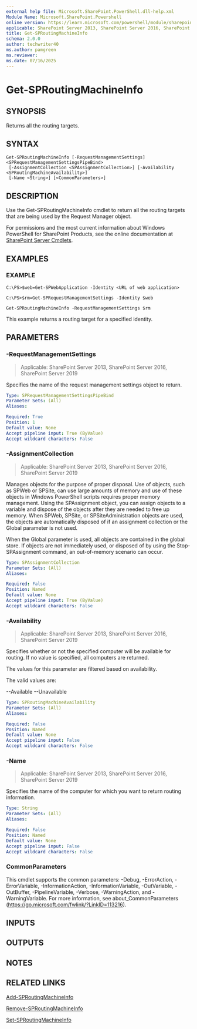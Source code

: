 ```yaml
---
external help file: Microsoft.SharePoint.PowerShell.dll-help.xml
Module Name: Microsoft.SharePoint.Powershell
online version: https://learn.microsoft.com/powershell/module/sharepoint-server/get-sproutingmachineinfo
applicable: SharePoint Server 2013, SharePoint Server 2016, SharePoint Server 2019
title: Get-SPRoutingMachineInfo
schema: 2.0.0
author: techwriter40
ms.author: pamgreen
ms.reviewer:
ms.date: 07/16/2025
---
```


# Get-SPRoutingMachineInfo

## SYNOPSIS

Returns all the routing targets.


## SYNTAX

```
Get-SPRoutingMachineInfo [-RequestManagementSettings] <SPRequestManagementSettingsPipeBind>
 [-AssignmentCollection <SPAssignmentCollection>] [-Availability <SPRoutingMachineAvailability>]
 [-Name <String>] [<CommonParameters>]
```

## DESCRIPTION
Use the Get-SPRoutingMachineInfo cmdlet to return all the routing targets that are being used by the Request Manager object.

For permissions and the most current information about Windows PowerShell for SharePoint Products, see the online documentation at [SharePoint Server Cmdlets](https://learn.microsoft.com/powershell/sharepoint/sharepoint-server/sharepoint-server-cmdlets).

## EXAMPLES

### EXAMPLE
```
C:\PS>$web=Get-SPWebApplication -Identity <URL of web application>

C:\PS>$rm=Get-SPRequestManagementSettings -Identity $web

Get-SPRoutingMachineInfo -RequestManagementSettings $rm
```

This example returns a routing target for a specified identity.

## PARAMETERS

### -RequestManagementSettings

> Applicable: SharePoint Server 2013, SharePoint Server 2016, SharePoint Server 2019

Specifies the name of the request management settings object to return.

```yaml
Type: SPRequestManagementSettingsPipeBind
Parameter Sets: (All)
Aliases:

Required: True
Position: 1
Default value: None
Accept pipeline input: True (ByValue)
Accept wildcard characters: False
```

### -AssignmentCollection

> Applicable: SharePoint Server 2013, SharePoint Server 2016, SharePoint Server 2019

Manages objects for the purpose of proper disposal.
Use of objects, such as SPWeb or SPSite, can use large amounts of memory and use of these objects in Windows PowerShell scripts requires proper memory management.
Using the SPAssignment object, you can assign objects to a variable and dispose of the objects after they are needed to free up memory.
When SPWeb, SPSite, or SPSiteAdministration objects are used, the objects are automatically disposed of if an assignment collection or the Global parameter is not used.

When the Global parameter is used, all objects are contained in the global store.
If objects are not immediately used, or disposed of by using the Stop-SPAssignment command, an out-of-memory scenario can occur.

```yaml
Type: SPAssignmentCollection
Parameter Sets: (All)
Aliases:

Required: False
Position: Named
Default value: None
Accept pipeline input: True (ByValue)
Accept wildcard characters: False
```

### -Availability

> Applicable: SharePoint Server 2013, SharePoint Server 2016, SharePoint Server 2019

Specifies whether or not the specified computer will be available for routing.
If no value is specified, all computers are returned.

The values for this parameter are filtered based on availability.

The valid values are:

--Available
--Unavailable

```yaml
Type: SPRoutingMachineAvailability
Parameter Sets: (All)
Aliases:

Required: False
Position: Named
Default value: None
Accept pipeline input: False
Accept wildcard characters: False
```

### -Name

> Applicable: SharePoint Server 2013, SharePoint Server 2016, SharePoint Server 2019

Specifies the name of the computer for which you want to return routing information.

```yaml
Type: String
Parameter Sets: (All)
Aliases:

Required: False
Position: Named
Default value: None
Accept pipeline input: False
Accept wildcard characters: False
```

### CommonParameters
This cmdlet supports the common parameters: -Debug, -ErrorAction, -ErrorVariable, -InformationAction, -InformationVariable, -OutVariable, -OutBuffer, -PipelineVariable, -Verbose, -WarningAction, and -WarningVariable. For more information, see about_CommonParameters (https://go.microsoft.com/fwlink/?LinkID=113216).

## INPUTS

## OUTPUTS

## NOTES

## RELATED LINKS

[Add-SPRoutingMachineInfo](Add-SPRoutingMachineInfo.md)

[Remove-SPRoutingMachineInfo](Remove-SPRoutingMachineInfo.md)

[Set-SPRoutingMachineInfo](Set-SPRoutingMachineInfo.md)

